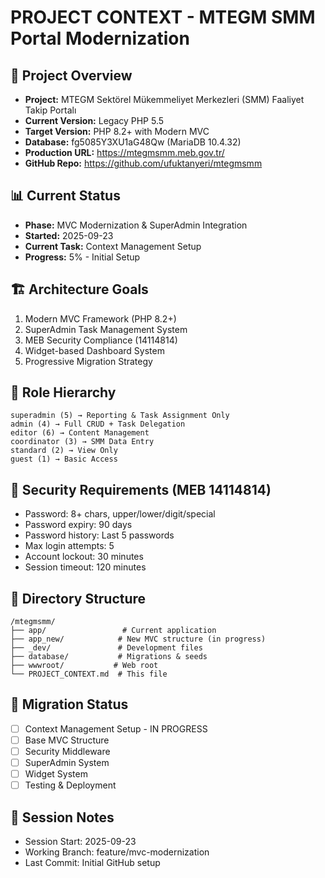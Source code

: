 # PROJECT CONTEXT - MTEGM SMM Portal Modernization

## 🎯 Project Overview
- **Project:** MTEGM Sektörel Mükemmeliyet Merkezleri (SMM) Faaliyet Takip Portalı
- **Current Version:** Legacy PHP 5.5
- **Target Version:** PHP 8.2+ with Modern MVC
- **Database:** fg5085Y3XU1aG48Qw (MariaDB 10.4.32)
- **Production URL:** https://mtegmsmm.meb.gov.tr/
- **GitHub Repo:** https://github.com/ufuktanyeri/mtegmsmm

## 📊 Current Status
- **Phase:** MVC Modernization & SuperAdmin Integration
- **Started:** 2025-09-23
- **Current Task:** Context Management Setup
- **Progress:** 5% - Initial Setup

## 🏗️ Architecture Goals
1. Modern MVC Framework (PHP 8.2+)
2. SuperAdmin Task Management System
3. MEB Security Compliance (14114814)
4. Widget-based Dashboard System
5. Progressive Migration Strategy

## 👥 Role Hierarchy
```
superadmin (5) → Reporting & Task Assignment Only
admin (4) → Full CRUD + Task Delegation
editor (6) → Content Management
coordinator (3) → SMM Data Entry
standard (2) → View Only
guest (1) → Basic Access
```

## 🔐 Security Requirements (MEB 14114814)
- Password: 8+ chars, upper/lower/digit/special
- Password expiry: 90 days
- Password history: Last 5 passwords
- Max login attempts: 5
- Account lockout: 30 minutes
- Session timeout: 120 minutes

## 📁 Directory Structure
```
/mtegmsmm/
├── app/                 # Current application
├── app_new/            # New MVC structure (in progress)
├── _dev/               # Development files
├── database/           # Migrations & seeds
├── wwwroot/           # Web root
└── PROJECT_CONTEXT.md  # This file
```

## 🚦 Migration Status
- [ ] Context Management Setup - IN PROGRESS
- [ ] Base MVC Structure
- [ ] Security Middleware
- [ ] SuperAdmin System
- [ ] Widget System
- [ ] Testing & Deployment

## 📝 Session Notes
- Session Start: 2025-09-23
- Working Branch: feature/mvc-modernization
- Last Commit: Initial GitHub setup